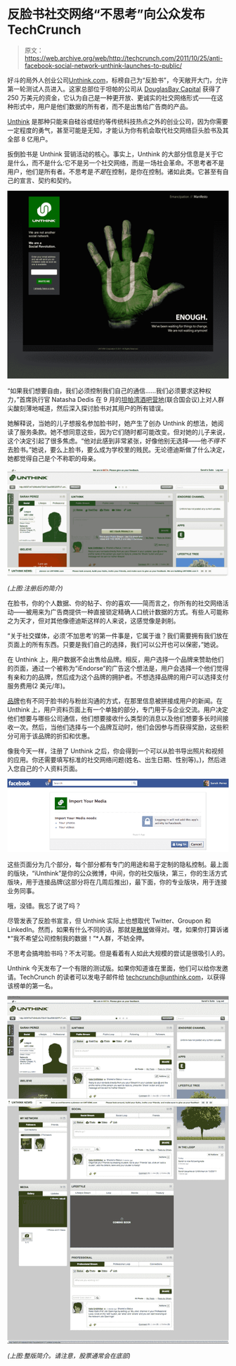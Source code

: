 # 反脸书社交网络“不思考”向公众发布 TechCrunch

> 原文：<https://web.archive.org/web/http://techcrunch.com/2011/10/25/anti-facebook-social-network-unthink-launches-to-public/>

好斗的局外人创业公司[Unthink.com](https://web.archive.org/web/20230210023017/http://unthink.com/)，标榜自己为“反脸书”，今天敞开大门，允许第一轮测试人员进入。这家总部位于坦帕的公司从 [DouglasBay Capital](https://web.archive.org/web/20230210023017/http://www.douglasbaycap.com/default.aspx) 获得了 250 万美元的资金，它认为自己是一种更开放、更诚实的社交网络形式——在这种形式中，用户是他们数据的所有者，而不是出售给广告商的产品。

[Unthink](https://web.archive.org/web/20230210023017/http://unthink.com/) 是那种只能来自硅谷或纽约等传统科技热点之外的创业公司，因为你需要一定程度的勇气，甚至可能是无知，才能认为你有机会取代社交网络巨头脸书及其全部 8 亿用户。

扳倒脸书是 Unthink 营销活动的核心。事实上，Unthink 的大部分信息是关于它是什么，而不是什么:它不是另一个社交网络，而是一场社会革命。不思考者不是用户，他们是所有者。不思考是*不是*在控制，是你在控制。诸如此类。它甚至有自己的宣言、契约和契约。

[![](img/0774f29d2e79e707fde7c070111db359.png "Unthink-Invitation-Final")](https://web.archive.org/web/20230210023017/https://techcrunch.com/wp-content/uploads/2011/10/unthink-invitation-final.jpg)

“如果我们想要自由，我们必须控制我们自己的通信……我们必须要求这种权力，”首席执行官 Natasha Dedis 在 9 月的[坦帕湾酒吧营地](https://web.archive.org/web/20230210023017/http://barcamptampabay.org/)(联合国会议)上对人群尖酸刻薄地喊道，然后深入探讨脸书对其用户的所有错误。

她解释说，当她的儿子想报名参加脸书时，她产生了创办 Unthink 的想法，她阅读了服务条款。她不想同意这些，因为它们随时都可能改变。但对她的儿子来说，这个决定引起了很多焦虑。“他对此感到非常紧张，好像他别无选择——他*不得不*去脸书。”她说，要么上脸书，要么成为学校里的贱民。无论德迪斯做了什么决定，她都觉得自己是个不称职的母亲。

![](img/2656c2e9422f8af406496cde15c05d42.png "unthink-profile")

*(上图:注册后的简介)*

在脸书，你的个人数据、你的帖子、你的喜欢——简而言之，你所有的社交网络活动——被用来为广告商提供一种直接锁定精确人口统计数据的方式。有些人可能称之为天才，但对其他像德迪斯这样的人来说，这感觉像是剥削。

“关于社交媒体，必须‘不加思考’的第一件事是，它属于谁？我们需要拥有我们放在页面上的所有东西。只要是我们自己的选择，我们可以公开也可以保密，”她说。

在 Unthink 上，用户数据不会出售给品牌。相反，用户选择一个品牌来赞助他们的页面，通过一个被称为“iEndorse”的广告这个想法是，用户会选择一个他们觉得有亲和力的品牌，然后成为这个品牌的拥护者。不想选择品牌的用户可以选择支付服务费用(2 美元/年)。

[品牌](https://web.archive.org/web/20230210023017/http://unthink.com/UnthinkForBrands)也有不同于脸书的与粉丝沟通的方式，在那里信息被拼接成用户的新闻。在 Unthink 上，用户资料页面上有一个单独的部分，专门用于与企业交流。用户决定他们想要与哪些公司通信，他们想要接收什么类型的消息以及他们想要多长时间接收一次。然后，当他们选择与一个品牌互动时，他们会因参与而获得奖励，这些积分可用于该品牌的折扣和优惠。

像我今天一样，注册了 Unthink 之后，你会得到一个可以从脸书导出照片和视频的应用。你还需要填写标准的社交网络问题(姓名、出生日期、性别等)。)，然后进入您自己的个人资料页面。

[![](img/94cd043af608e001d84c325c4c02c875.png "unthink-fb-export")](https://web.archive.org/web/20230210023017/https://techcrunch.com/wp-content/uploads/2011/10/unthink-fb-export.png)

这些页面分为几个部分，每个部分都有专门的用途和易于定制的隐私控制。最上面的版块，“iUnthink”是你的公众微博，中间，你的社交版块，第三，你的生活方式版块，用于连接品牌(这部分将在几周后推出)，最下面，你的专业版块，用于连接业务同事。

哦，没错。我忘了说了吗？

尽管发表了反脸书宣言，但 Unthink 实际上也想取代 Twitter、Groupon 和 LinkedIn。然而，如果有什么不同的话，那就是[散居](https://web.archive.org/web/20230210023017/https://techcrunch.com/2010/09/15/diaspora-revealed/)做得对。嘿，如果你打算诉诸*“我不希望公司控制我的数据！”*人群，不妨全押。

不思考会搞垮脸书吗？不太可能。但是看着有人如此大规模的尝试是很吸引人的。

Unthink 今天发布了一个有限的测试版。如果你知道谁在里面，他们可以给你发邀请。TechCrunch 的读者可以发电子邮件给 techcrunch@unthink.com，以获得该榜单的第一名。

[![](img/dc018d5af2780152fd22585f6b785872.png "unthink-profile-default")](https://web.archive.org/web/20230210023017/https://techcrunch.com/wp-content/uploads/2011/10/unthink-profile-default.png)

*(上图:整版简介。请注意，股票通常会在底部)*